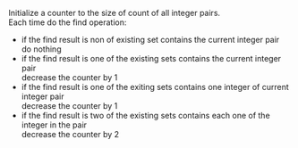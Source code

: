 Initialize a counter to the size of count of all integer pairs.  
Each time do the find operation:
- if the find result is non of existing set contains the current integer pair  
      do nothing
- if the find result is one of the existing sets contains the current integer pair  
      decrease the counter by 1
- if the find result is one of the exiting sets contains one integer of current integer pair  
      decrease the counter by 1
- if the find result is two of the existing sets contains each one of the integer in the pair  
      decrease the counter by 2
